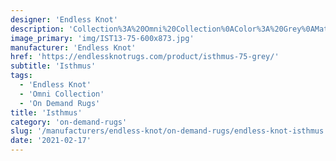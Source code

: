 ```yaml
---
designer: 'Endless Knot'
description: 'Collection%3A%20Omni%20Collection%0AColor%3A%20Grey%0AMaterial%3A%20Wool%20%26%20Polyester%20BlendPile%3A%201/8%22Width%3A%2013%272%22%2C%2016%274%22Style%3A%20Flatweave%2C%20Geometric'
image_primary: 'img/IST13-75-600x873.jpg'
manufacturer: 'Endless Knot'
href: 'https://endlessknotrugs.com/product/isthmus-75-grey/'
subtitle: 'Isthmus'
tags:
  - 'Endless Knot'
  - 'Omni Collection'
  - 'On Demand Rugs'
title: 'Isthmus'
category: 'on-demand-rugs'
slug: '/manufacturers/endless-knot/on-demand-rugs/endless-knot-isthmus'
date: '2021-02-17'
---
```

